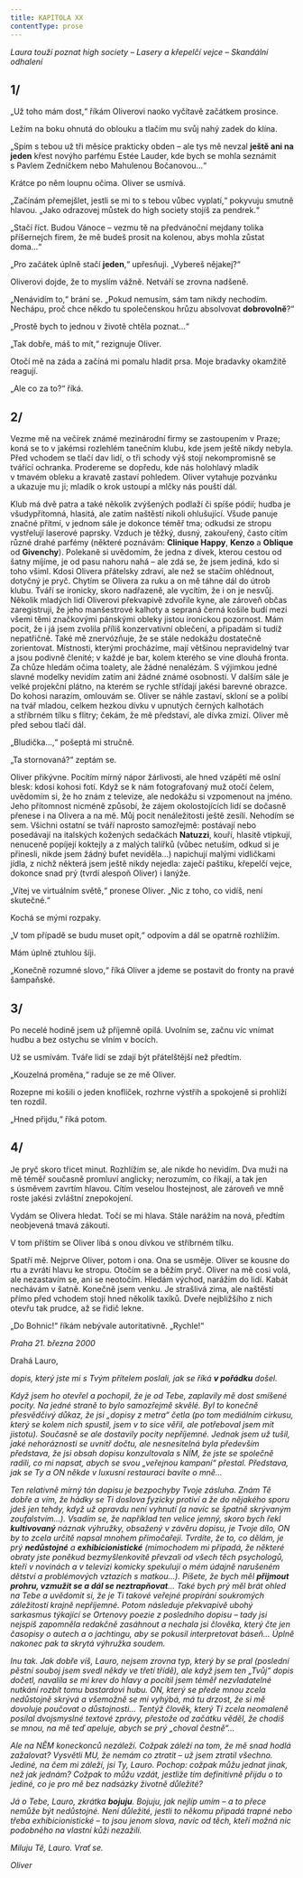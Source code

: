 ```yaml
---
title: KAPITOLA XX
contentType: prose
---
```


_Laura touží poznat high society – Lasery a křepelčí vejce – Skandální odhalení_

## 1/

  

„Už toho mám dost,“ říkám Oliverovi naoko vyčítavě začátkem prosince.

Ležím na boku ohnutá do oblouku a tlačím mu svůj nahý zadek do klína.

„Spím s tebou už tři měsíce prakticky obden – ale tys mě nevzal **ještě ani na jeden** křest novýho parfému Estée Lauder, kde bych se mohla seznámit s Pavlem Zedníčkem nebo Mahulenou Bočanovou…“

Krátce po něm loupnu očima. Oliver se usmívá.

„Začínám přemejšlet, jestli se mi to s tebou vůbec vyplatí,“ pokyvuju smutně hlavou. „Jako odrazovej můstek do high society stojíš za pendrek.“

„Stačí říct. Budou Vánoce – vezmu tě na předvánoční mejdany tolika příšernejch firem, že mě budeš prosit na kolenou, abys mohla zůstat doma…“

„Pro začátek úplně stačí **jeden**,“ upřesňuji. „Vybereš nějakej?“

Oliverovi dojde, že to myslím vážně. Netváří se zrovna nadšeně.

„Nenávidím to,“ brání se. „Pokud nemusím, sám tam nikdy nechodím. Nechápu, proč chce někdo tu společenskou hrůzu absolvovat **dobrovolně**?“

„Prostě bych to jednou v životě chtěla poznat…“

„Tak dobře, máš to mít,“ rezignuje Oliver.

Otočí mě na záda a začíná mi pomalu hladit prsa. Moje bradavky okamžitě reagují.

„Ale co za to?“ říká.

## 2/

  

Vezme mě na večírek známé mezinárodní firmy se zastoupením v Praze; koná se to v jakémsi rozlehlém tanečním klubu, kde jsem ještě nikdy nebyla. Před vchodem se tlačí dav lidí, o tři schody výš stojí nekompromisně se tvářící ochranka. Prodereme se dopředu, kde nás holohlavý mladík v tmavém obleku a kravatě zastaví pohledem. Oliver vytahuje pozvánku a ukazuje mu ji; mladík o krok ustoupí a mlčky nás pouští dál.

Klub má dvě patra a také několik zvýšených podlaží či spíše pódií; hudba je všudypřítomná, hlasitá, ale zatím naštěstí nikoli ohlušující. Všude panuje značné přítmí, v jednom sále je dokonce téměř tma; odkudsi ze stropu vystřelují laserové paprsky. Vzduch je těžký, dusný, zakouřený, často cítím různé drahé parfémy (některé poznávám: **Clinique Happy**, **Kenzo** a **Oblique** od **Givenchy**). Polekaně si uvědomím, že jedna z dívek, kterou cestou od šatny míjíme, je od pasu nahoru nahá – ale zdá se, že jsem jediná, kdo si toho všiml. Kdosi Olivera přátelsky zdraví, ale než se stačím ohlédnout, dotyčný je pryč. Chytím se Olivera za ruku a on mě táhne dál do útrob klubu. Tváří se ironicky, skoro nadřazeně, ale vycítím, že i on je nesvůj. Několik mladých lidí Oliverovi překvapivě zdvořile kyne, ale zároveň občas zaregistruji, že jeho manšestrové kalhoty a sepraná černá košile budí mezi všemi těmi značkovými pánskými obleky jistou ironickou pozornost. Mám pocit, že i já jsem zvolila příliš konzervativní oblečení, a připadám si tudíž nepatřičně. Také mě znervózňuje, že se stále nedokážu dostatečně zorientovat. Místnosti, kterými procházíme, mají většinou nepravidelný tvar a jsou podivně členité; v každé je bar, kolem kterého se vine dlouhá fronta. Za chůze hledám očima toalety, ale žádné nenalézám. S výjimkou jedné slavné modelky nevidím zatím ani žádné známé osobnosti. V dalším sále je velké projekční plátno, na kterém se rychle střídají jakési barevné obrazce. Do kohosi narazím, omlouvám se. Oliver se náhle zastaví, skloní se a políbí na tvář mladou, celkem hezkou dívku v upnutých černých kalhotách a stříbrném tílku s flitry; čekám, že mě představí, ale dívka zmizí. Oliver mě před sebou tlačí dál.

„Bludička…,“ pošeptá mi stručně.

„Ta stornovaná?“ zeptám se.

Oliver přikývne. Pocítím mírný nápor žárlivosti, ale hned vzápětí mě oslní blesk: kdosi kohosi fotí. Když se k nám fotografovaný muž otočí čelem, uvědomím si, že ho znám z televize, ale nedokážu si vzpomenout na jméno. Jeho přítomnost nicméně způsobí, že zájem okolostojících lidí se dočasně přenese i na Olivera a na mě. Můj pocit nenáležitosti ještě zesílí. Nehodím se sem. Všichni ostatní se tváří naprosto samozřejmě: postávají nebo posedávají na italských kožených sedačkách **Natuzzi**, kouří, hlasitě vtipkují, nenuceně popíjejí koktejly a z malých talířků (vůbec netuším, odkud si je přinesli, nikde jsem žádný bufet neviděla…) napichují malými vidličkami jídla, z nichž některá jsem ještě nikdy nejedla: zaječí paštiku, křepelčí vejce, dokonce snad prý (tvrdí alespoň Oliver) i lanýže.

„Vítej ve virtuálním světě,“ pronese Oliver. „Nic z toho, co vidíš, není skutečné.“

Kochá se mými rozpaky.

„V tom případě se budu muset opít,“ odpovím a dál se opatrně rozhlížím.

Mám úplně ztuhlou šíji.

„Konečně rozumné slovo,“ říká Oliver a jdeme se postavit do fronty na pravé šampaňské.

## 3/

  

Po necelé hodině jsem už příjemně opilá. Uvolním se, začnu víc vnímat hudbu a bez ostychu se vlním v bocích.

Už se usmívám. Tváře lidí se zdají být přátelštější než předtím.

„Kouzelná proměna,“ raduje se ze mě Oliver.

Rozepne mi košili o jeden knoflíček, rozhrne výstřih a spokojeně si prohlíží ten rozdíl.

„Hned přijdu,“ říká potom.

## 4/

  

Je pryč skoro třicet minut. Rozhlížím se, ale nikde ho nevidím. Dva muži na mě téměř současně promluví anglicky; nerozumím, co říkají, a tak jen s úsměvem zavrtím hlavou. Cítím veselou lhostejnost, ale zároveň ve mně roste jakési zvláštní znepokojení.

Vydám se Olivera hledat. Točí se mi hlava. Stále narážím na nová, předtím neobjevená tmavá zákoutí.

V tom příštím se Oliver líbá s onou dívkou ve stříbrném tílku.

Spatří mě. Nejprve Oliver, potom i ona. Ona se usměje. Oliver se kousne do rtu a zvrátí hlavu ke stropu. Otočím se a běžím pryč. Oliver na mě cosi volá, ale nezastavím se, ani se neotočím. Hledám východ, narážím do lidí. Kabát nechávám v šatně. Konečně jsem venku. Je strašlivá zima, ale naštěstí přímo před vchodem stojí hned několik taxíků. Dveře nejbližšího z nich otevřu tak prudce, až se řidič lekne.

„Do Bohnic!“ říkám nebývale autoritativně. „Rychle!“

_Praha 21. března 2000_

Drahá Lauro,

_dopis, který jste mi s Tvým přítelem poslali, jak se říká **v pořádku** došel._

_Když jsem ho otevřel a pochopil, že je od Tebe, zaplavily mě dost smíšené pocity. Na jedné straně to bylo samozřejmě skvělé. Byl to konečně přesvědčivý důkaz, že jsi „dopisy z metra“ četla (po tom mediálním cirkusu, který se kolem nich spustil, jsem v to sice věřil, ale potřeboval jsem mít jistotu). Současně se ale dostavily pocity nepříjemné. Jednak jsem už tušil, jaké nehoráznosti se uvnitř dočtu, ale nesnesitelná byla především představa, že jsi obsah dopisu konzultovala s NÍM, že jste se společně radili, co mi napsat, abych se svou „veřejnou kampaní“ přestal. Představa, jak se Ty a ON někde v luxusní restauraci bavíte o mně…_

_Ten relativně mírný tón dopisu je bezpochyby Tvoje zásluha. Znám Tě dobře a vím, že hádky se Ti doslova fyzicky protiví a že do nějakého sporu jdeš jen tehdy, když už opravdu není vyhnutí (a navíc se špatně skrývaným zoufalstvím…). Vsadím se, že například ten velice jemný, skoro bych řekl **kultivovaný** náznak výhružky, obsažený v závěru dopisu, je Tvoje dílo, ON by to zcela určitě napsal mnohem přímočařeji. Tvrdíte, že to, co dělám, je prý **nedůstojné** a **exhibicionistické** (mimochodem mi připadá, že některé obraty jste poněkud bezmyšlenkovitě převzali od všech těch psychologů, kteří v novinách a v televizi komicky spekulují o mém údajně narušeném dětství a problémových vztazích s matkou…). Píšete, že bych měl **přijmout prohru, vzmužit se a dál se neztrapňovat**… Také bych prý měl brát ohled na Tebe a uvědomit si, že je Ti takové veřejné propírání soukromých záležitostí krajně nepříjemné. Potom následuje překvapivě ubohý sarkasmus týkající se Ortenovy poezie z posledního dopisu – tady jsi nejspíš zapomněla redakčně zasáhnout a nechala jsi člověka, který čte jen časopisy o autech a o jachtingu, aby se pokusil interpretovat báseň… Úplně nakonec pak ta skrytá výhružka soudem._

_Inu tak. Jak dobře víš, Lauro, nejsem zrovna typ, který by se pral (poslední pěstní souboj jsem svedl někdy ve třetí třídě), ale když jsem ten „Tvůj“ dopis dočetl, navalila se mi krev do hlavy a pocítil jsem téměř nezvladatelné nutkání rozbít tomu bastardovi hubu. ON, který se přede mnou zcela nedůstojně skrývá a všemožně se mi vyhýbá, má tu drzost, že si mě dovoluje poučovat o důstojnosti… Tentýž člověk, který Ti zcela neomaleně posílal dvojsmyslné textové zprávy, přestože od začátku věděl, že chodíš se mnou, na mě teď apeluje, abych se prý „choval čestně“…_

_Ale na NĚM koneckonců nezáleží. Cožpak záleží na tom, že mě snad hodlá zažalovat? Vysvětli MU, že nemám co ztratit – už jsem ztratil všechno. Jediné, na čem mi záleží, jsi Ty, Lauro. Pochop: cožpak můžu jednat jinak, než jak jednám? Cožpak to můžu vzdát, jestliže tím definitivně přijdu o to jediné, co je pro mě bez nadsázky životně důležité?_

_Já o Tebe, Lauro, zkrátka **bojuju**. Bojuju, jak nejlíp umím – a to přece nemůže být nedůstojné. Není důležité, jestli to někomu připadá trapné nebo třeba exhibicionistické – to jsou jenom slova, navíc od těch, kteří možná nic podobného na vlastní kůži nezažili._

_Miluju Tě, Lauro. Vrať se._

_Oliver_

